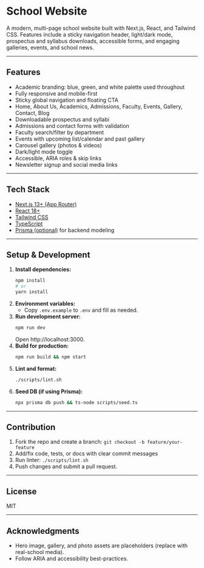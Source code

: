 # School Website

A modern, multi-page school website built with Next.js, React, and Tailwind CSS. Features include a sticky navigation header, light/dark mode, prospectus and syllabus downloads, accessible forms, and engaging galleries, events, and school news.

---

## Features

- Academic branding: blue, green, and white palette used throughout
- Fully responsive and mobile-first
- Sticky global navigation and floating CTA
- Home, About Us, Academics, Admissions, Faculty, Events, Gallery, Contact, Blog
- Downloadable prospectus and syllabi
- Admissions and contact forms with validation
- Faculty search/filter by department
- Events with upcoming list/calendar and past gallery
- Carousel gallery (photos & videos)
- Dark/light mode toggle
- Accessible, ARIA roles & skip links
- Newsletter signup and social media links

---

## Tech Stack

- [Next.js 13+ (App Router)](https://nextjs.org/)
- [React 18+](https://react.dev/)
- [Tailwind CSS](https://tailwindcss.com/)
- [TypeScript](https://www.typescriptlang.org/)
- [Prisma (optional)](https://www.prisma.io/) for backend modeling

---

## Setup & Development

1. **Install dependencies:**
   ```bash
   npm install
   # or
   yarn install
   ```
2. **Environment variables:**
   - Copy `.env.example` to `.env` and fill as needed.
3. **Run development server:**
   ```bash
   npm run dev
   ```
   Open http://localhost:3000.
4. **Build for production:**
   ```bash
   npm run build && npm start
   ```
5. **Lint and format:**
   ```bash
   ./scripts/lint.sh
   ```
6. **Seed DB (if using Prisma):**
   ```bash
   npx prisma db push && ts-node scripts/seed.ts
   ```

---

## Contribution

1. Fork the repo and create a branch: `git checkout -b feature/your-feature`
2. Add/fix code, tests, or docs with clear commit messages
3. Run linter: `./scripts/lint.sh`
4. Push changes and submit a pull request.

---

## License

MIT

---

## Acknowledgments

- Hero image, gallery, and photo assets are placeholders (replace with real-school media).
- Follow ARIA and accessibility best-practices.
